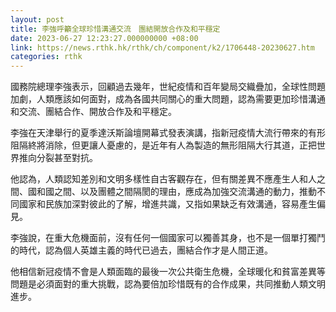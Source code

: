 ```yaml
---
layout: post
title: 李強呼籲全球珍惜溝通交流　團結開放合作及和平穩定
date: 2023-06-27 12:23:27.000000000 +08:00
link: https://news.rthk.hk/rthk/ch/component/k2/1706448-20230627.htm
categories: rthk
---
```


國務院總理李強表示，回顧過去幾年，世紀疫情和百年變局交織疊加，全球性問題加劇，人類應該如何面對，成為各國共同關心的重大問題，認為需要更加珍惜溝通和交流、團結合作、開放合作及和平穩定。

李強在天津舉行的夏季達沃斯論壇開幕式發表演講，指新冠疫情大流行帶來的有形阻隔終將消除，但更讓人憂慮的，是近年有人為製造的無形阻隔大行其道，正把世界推向分裂甚至對抗。

他認為，人類認知差別和文明多樣性自古客觀存在，但有關差異不應產生人和人之間、國和國之間、以及團體之間隔閡的理由，應成為加強交流溝通的動力，推動不同國家和民族加深對彼此的了解，增進共識，又指如果缺乏有效溝通，容易產生偏見。

李強說，在重大危機面前，沒有任何一個國家可以獨善其身，也不是一個單打獨鬥的時代，認為個人英雄主義的時代已過去，團結合作才是人間正道。

他相信新冠疫情不會是人類面臨的最後一次公共衛生危機，全球暖化和貧富差異等問題是必須面對的重大挑戰，認為要倍加珍惜既有的合作成果，共同推動人類文明進步。
